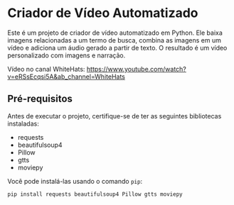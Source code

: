 # Criador de Vídeo Automatizado

Este é um projeto de criador de vídeo automatizado em Python. Ele baixa imagens relacionadas a um termo de busca, combina as imagens em um vídeo e adiciona um áudio gerado a partir de texto. O resultado é um vídeo personalizado com imagens e narração.

Vídeo no canal WhiteHats: https://www.youtube.com/watch?v=eRSsEcqsi5A&ab_channel=WhiteHats

## Pré-requisitos

Antes de executar o projeto, certifique-se de ter as seguintes bibliotecas instaladas:

- requests
- beautifulsoup4
- Pillow
- gtts
- moviepy

Você pode instalá-las usando o comando `pip`:

```shell
pip install requests beautifulsoup4 Pillow gtts moviepy